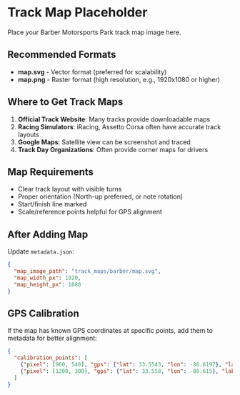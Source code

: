 # Track Map Placeholder

Place your Barber Motorsports Park track map image here.

## Recommended Formats

- **map.svg** - Vector format (preferred for scalability)
- **map.png** - Raster format (high resolution, e.g., 1920x1080 or higher)

## Where to Get Track Maps

1. **Official Track Website**: Many tracks provide downloadable maps
2. **Racing Simulators**: iRacing, Assetto Corsa often have accurate track layouts
3. **Google Maps**: Satellite view can be screenshot and traced
4. **Track Day Organizations**: Often provide corner maps for drivers

## Map Requirements

- Clear track layout with visible turns
- Proper orientation (North-up preferred, or note rotation)
- Start/finish line marked
- Scale/reference points helpful for GPS alignment

## After Adding Map

Update `metadata.json`:
```json
{
  "map_image_path": "track_maps/barber/map.svg",
  "map_width_px": 1920,
  "map_height_px": 1080
}
```

## GPS Calibration

If the map has known GPS coordinates at specific points, add them to metadata for better alignment:

```json
{
  "calibration_points": [
    {"pixel": [960, 540], "gps": {"lat": 33.5543, "lon": -86.6197}, "label": "Start/Finish"},
    {"pixel": [1200, 300], "gps": {"lat": 33.558, "lon": -86.615}, "label": "Turn 1"}
  ]
}
```
